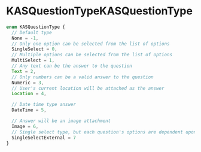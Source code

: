 # <a name="kasquestiontype"></a><span data-ttu-id="a1ada-101">KASQuestionType</span><span class="sxs-lookup"><span data-stu-id="a1ada-101">KASQuestionType</span></span>
```typescript
enum KASQuestionType {
  // Default type
  None = -1,
  // Only one option can be selected from the list of options
  SingleSelect = 0,
  // Multiple options can be selected from the list of options
  MultiSelect = 1,
  // Any text can be the answer to the question
  Text = 2,
  // Only numbers can be a valid answer to the question
  Numeric = 3,
  // User's current location will be attached as the answer
  Location = 4,

  // Date time type answer
  DateTime = 5,

  // Answer will be an image attachment
  Image = 6,
  // Single select type, but each question's options are dependent upon the choice of the previous one
  SingleSelectExternal = 7
}
```
